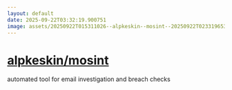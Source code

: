 ```yaml
---
layout: default
date: 2025-09-22T03:32:19.900751
image: assets/20250922T015311026--alpkeskin--mosint--20250922T023319653--cropped.png
---
```


# [alpkeskin/mosint](https://github.com/alpkeskin/mosint)

automated tool for email investigation and breach checks
